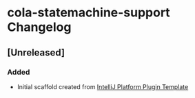 <!-- Keep a Changelog guide -> https://keepachangelog.com -->

# cola-statemachine-support Changelog

## [Unreleased]
### Added
- Initial scaffold created from [IntelliJ Platform Plugin Template](https://github.com/JetBrains/intellij-platform-plugin-template)
